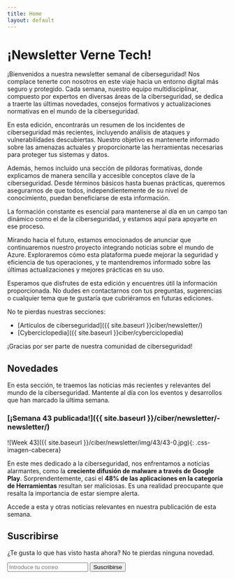 ```yaml
---
title: Home
layout: default
---
```


# ¡Newsletter Verne Tech!

¡Bienvenidos a nuestra newsletter semanal de ciberseguridad! Nos complace tenerte con nosotros en este viaje hacia un entorno digital más seguro y protegido. Cada semana, nuestro equipo multidisciplinar, compuesto por expertos en diversas áreas de la ciberseguridad, se dedica a traerte las últimas novedades, consejos formativos y actualizaciones normativas en el mundo de la ciberseguridad.

En esta edición, encontrarás un resumen de los incidentes de ciberseguridad más recientes, incluyendo análisis de ataques y vulnerabilidades descubiertas. Nuestro objetivo es mantenerte informado sobre las amenazas actuales y proporcionarte las herramientas necesarias para proteger tus sistemas y datos.

Además, hemos incluido una sección de píldoras formativas, donde explicamos de manera sencilla y accesible conceptos clave de la ciberseguridad. Desde términos básicos hasta buenas prácticas, queremos asegurarnos de que todos, independientemente de su nivel de conocimiento, puedan beneficiarse de esta información.

La formación constante es esencial para mantenerse al día en un campo tan dinámico como el de la ciberseguridad, y estamos aquí para apoyarte en ese proceso.

Mirando hacia el futuro, estamos emocionados de anunciar que continuaremos nuestro proyecto integrando noticias sobre el mundo de Azure. Exploraremos cómo esta plataforma puede mejorar la seguridad y eficiencia de tus operaciones, y te mantendremos informado sobre las últimas actualizaciones y mejores prácticas en su uso.

Esperamos que disfrutes de esta edición y encuentres útil la información proporcionada. No dudes en contactarnos con tus preguntas, sugerencias o cualquier tema que te gustaría que cubriéramos en futuras ediciones.

No te pierdas nuestras secciones:

- [Artículos de ciberseguridad]({{ site.baseurl }}ciber/newsletter/)
- [Cyberciclopedia]({{ site.baseurl }}ciber/cyberciclopedia)

¡Gracias por ser parte de nuestra comunidad de ciberseguridad!

## Novedades

En esta sección, te traemos las noticias más recientes y relevantes del mundo de la ciberseguridad. Mantente al día con los eventos y desarrollos que han marcado la última semana.

### [¡Semana 43 publicada!]({{ site.baseurl }}/ciber/newsletter/-newsletter/)
![Week 43]({{ site.baseurl }}/ciber/newsletter/img/43/43-0.jpg){: .css-imagen-cabecera}

En este mes dedicado a la ciberseguridad, nos enfrentamos a noticias alarmantes, como la **creciente difusión de malware a través de Google Play**. Sorprendentemente, casi el **48% de las aplicaciones en la categoría de Herramientas** resultan ser maliciosas. Es una realidad preocupante que resalta la importancia de estar siempre alerta.

Accede a esta y otras noticias relevantes en nuestra publicación de esta semana.

## Suscribirse

¿Te gusta lo que has visto hasta ahora? No te pierdas ninguna novedad.

<form action="https://formspree.io/mkgwlerd" method="POST" class="flex-form">
  <label for="email">
    <i class="ion-email"></i>
  </label>
  <input type="email" id="email" name="email" placeholder="Introduce tu correo" required>
  <input type="submit" value="Suscribirse">
</form>
